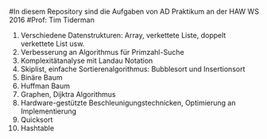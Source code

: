 #In diesem Repository sind die Aufgaben von AD Praktikum an der HAW WS 2016
#Prof: Tim Tiderman
1. Verschiedene Datenstrukturen: Array, verkettete Liste, doppelt verkettete List usw.
2. Verbesserung an Algorithmus für Primzahl-Suche 
3. Komplexitätanalyse mit Landau Notation
4. Skiplist, einfache Sortierenalgorithmus: Bubblesort und Insertionsort
5. Binäre Baum
6. Huffman Baum
7. Graphen, Dijktra Algorithmus
8. Hardware-gestützte Beschleunigungstechnicken, Optimierung an Implementierung
9. Quicksort
10. Hashtable
